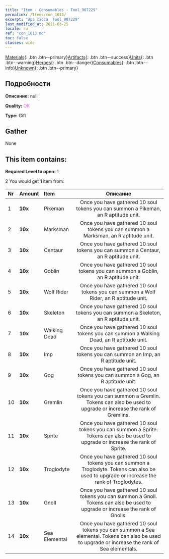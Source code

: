 ```yaml
---
title: "Item - Consumables - Tool_907229"
permalink: /Items/con_1613/
excerpt: "Эра хаоса  Tool_907229"
last_modified_at: 2021-03-25
locale: ru
ref: "con_1613.md"
toc: false
classes: wide
---
```

 [Materials](/ru/Items/){: .btn .btn--primary}[Artifacts](/ru/Items/Artifacts/){: .btn .btn--success}[Units](/ru/Items/Units/){: .btn .btn--warning}[Heroes](/ru/Items/Heroes/){: .btn .btn--danger}[Consumables](/ru/Items/Consumables/){: .btn .btn--info}[Unknown](/ru/Items/Unknown/){: .btn .btn--primary}

## Подробности
 **Описание:** null

 **Quality:** <span style="color: #DA70D6">OK</span>

 **Type:** Gift

## Gather

  None

## This item contains:

 **Required Level to open:** 1

 2 You would get **1** item  from:

  | Nr | Amount |     Item    | Описание |
  |:---|:-------|:------------|:-----------:|
  | 1 |  **10x** | Pikeman | Once you have gathered 10 soul tokens you can summon a Pikeman, an R aptitude unit.  | 
  | 2 |  **10x** | Marksman | Once you have gathered 10 soul tokens you can summon a Marksman, an R aptitude unit.  | 
  | 3 |  **10x** | Centaur | Once you have gathered 10 soul tokens you can summon a Centaur, an R aptitude unit.  | 
  | 4 |  **10x** | Goblin | Once you have gathered 10 soul tokens you can summon a Goblin, an R aptitude unit.  | 
  | 5 |  **10x** | Wolf Rider | Once you have gathered 10 soul tokens you can summon a Wolf Rider, an R aptitude unit.  | 
  | 6 |  **10x** | Skeleton | Once you have gathered 10 soul tokens you can summon a Skeleton, an R aptitude unit.  | 
  | 7 |  **10x** | Walking Dead | Once you have gathered 10 soul tokens you can summon a Walking Dead, an R aptitude unit.  | 
  | 8 |  **10x** | Imp | Once you have gathered 10 soul tokens you can summon an Imp, an R aptitude unit.  | 
  | 9 |  **10x** | Gog | Once you have gathered 10 soul tokens you can summon a Gog, an R aptitude unit.  | 
  | 10 |  **10x** | Gremlin | Once you have gathered 10 soul tokens you can summon a Gremlin. Tokens can also be used to upgrade or increase the rank of Gremlins.  | 
  | 11 |  **10x** | Sprite | Once you have gathered 10 soul tokens you can summon a Sprite. Tokens can also be used to upgrade or increase the rank of Sprite.  | 
  | 12 |  **10x** | Troglodyte | Once you have gathered 10 soul tokens you can summon a Troglodyte. Tokens can also be used to upgrade or increase the rank of Troglodytes.  | 
  | 13 |  **10x** | Gnoll | Once you have gathered 10 soul tokens you can summon a Gnoll. Tokens can also be used to upgrade or increase the rank of Gnolls.  | 
  | 14 |  **10x** | Sea Elemental | Once you have gathered 10 soul tokens you can summon a Sea elemental. Tokens can also be used to upgrade or increase the rank of Sea elementals.  | 
